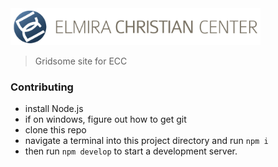 <img src="src/assets/images/logo.png" width="400">

> Gridsome site for ECC

### Contributing
- install Node.js
- if on windows, figure out how to get git
- clone this repo
- navigate a terminal into this project directory and run `npm i`
- then run `npm develop` to start a development server.